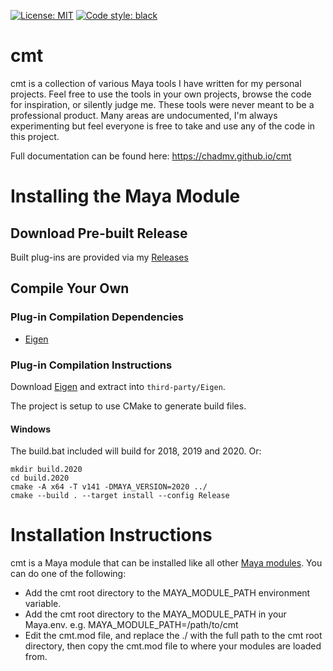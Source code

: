 [![License: MIT](https://img.shields.io/badge/License-MIT-yellow.svg)](https://opensource.org/licenses/MIT)
[![Code style: black](https://img.shields.io/badge/code%20style-black-000000.svg)](https://github.com/ambv/black)

# cmt
cmt is a collection of various Maya tools I have written for my personal projects.  Feel free to use
the tools in your own projects, browse the code for inspiration, or silently judge me. These tools
were never meant to be a professional product. Many areas are undocumented, I'm always experimenting but
feel everyone is free to take and use any of the code in this project.

Full documentation can be found here: https://chadmv.github.io/cmt

# Installing the Maya Module

## Download Pre-built Release
Built plug-ins are provided via my [Releases](https://github.com/chadmv/cmt/releases)

## Compile Your Own

### Plug-in Compilation Dependencies
* [Eigen](http://eigen.tuxfamily.org/index.php?title=Main_Page)

### Plug-in Compilation Instructions
Download [Eigen](http://eigen.tuxfamily.org/index.php?title=Main_Page) and extract into `third-party/Eigen`.

The project is setup to use CMake to generate build files.

#### Windows
The build.bat included will build for 2018, 2019 and 2020. Or:

```
mkdir build.2020
cd build.2020
cmake -A x64 -T v141 -DMAYA_VERSION=2020 ../
cmake --build . --target install --config Release
```

# Installation Instructions
cmt is a Maya module that can be installed like all other [Maya modules](http://help.autodesk.com/view/MAYAUL/2020/ENU//?guid=Maya_SDK_MERGED_Distributing_Maya_Plug_ins_Distributing_Multi_File_Modules_html).  You can do one of the following:

* Add the cmt root directory to the MAYA_MODULE_PATH environment variable.
* Add the cmt root directory to the MAYA_MODULE_PATH in your Maya.env.  e.g.  MAYA_MODULE_PATH=/path/to/cmt
* Edit the cmt.mod file, and replace the ./ with the full path to the cmt root directory, then copy the cmt.mod file to where your modules are loaded from.
